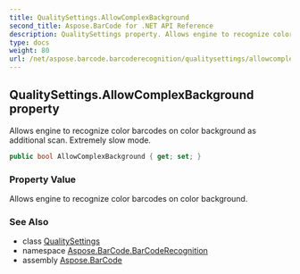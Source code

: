 ```yaml
---
title: QualitySettings.AllowComplexBackground
second_title: Aspose.BarCode for .NET API Reference
description: QualitySettings property. Allows engine to recognize color barcodes on color background as additional scan. Extremely slow mode
type: docs
weight: 80
url: /net/aspose.barcode.barcoderecognition/qualitysettings/allowcomplexbackground/
---
```

## QualitySettings.AllowComplexBackground property

Allows engine to recognize color barcodes on color background as additional scan. Extremely slow mode.

```csharp
public bool AllowComplexBackground { get; set; }
```

### Property Value

Allows engine to recognize color barcodes on color background.

### See Also

* class [QualitySettings](../)
* namespace [Aspose.BarCode.BarCodeRecognition](../../../aspose.barcode.barcoderecognition/)
* assembly [Aspose.BarCode](../../../)


